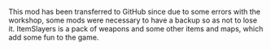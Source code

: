 This mod has been transferred to GitHub since due to some errors with the workshop, some mods were necessary to have a backup so as not to lose it.  ItemSlayers is a pack of weapons and some other items and maps, which add some fun to the game.
